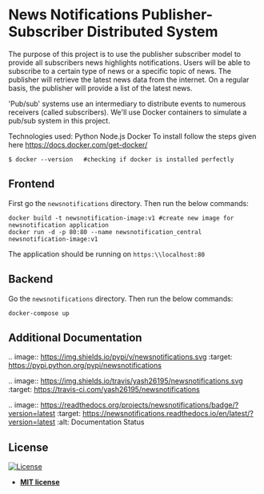 # News Notifications Publisher-Subscriber Distributed System

The purpose of this project is to use the publisher subscriber model to provide all subscribers news highlights notifications. Users will be able to subscribe to a certain type of news or a specific topic of news. The publisher will retrieve the latest news data from the internet. On a regular basis, the publisher will provide a list of the latest news.

'Pub/sub' systems use an intermediary to distribute events to numerous receivers (called subscribers).  We'll use Docker containers to simulate a pub/sub system in this project.

Technologies used:
Python 
Node.js
Docker
To install follow the steps given here https://docs.docker.com/get-docker/

```
$ docker --version   #checking if docker is installed perfectly
```

## Frontend

First go the `newsnotifications` directory. Then run the below commands:

```
docker build -t newsnotification-image:v1 #create new image for newsnotification application
docker run -d -p 80:80 --name newsnotification_central newsnotification-image:v1
```

The application should be running on `https:\\localhost:80 `

## Backend 

Go the `newsnotifications` directory. Then run the below commands:

```
docker-compose up
```


## Additional Documentation

.. image:: https://img.shields.io/pypi/v/newsnotifications.svg
        :target: https://pypi.python.org/pypi/newsnotifications

.. image:: https://img.shields.io/travis/yash26195/newsnotifications.svg
        :target: https://travis-ci.com/yash26195/newsnotifications

.. image:: https://readthedocs.org/projects/newsnotifications/badge/?version=latest
        :target: https://newsnotifications.readthedocs.io/en/latest/?version=latest
        :alt: Documentation Status


## License

[![License](http://img.shields.io/:license-mit-blue.svg?style=flat-square)](http://badges.mit-license.org)

- **[MIT license](http://opensource.org/licenses/mit-license.php)**

